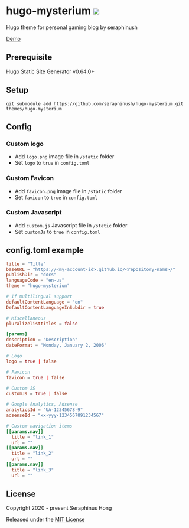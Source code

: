 # hugo-mysterium ![](https://img.shields.io/badge/version-3.00.00-333333.svg?colorA=333333&colorB=169BD7)
Hugo theme for personal gaming blog by seraphinush

[Demo](https://seraphinush.github.io/hugo-mysterium/)

## Prerequisite
Hugo Static Site Generator v0.64.0+

## Setup
```
git submodule add https://github.com/seraphinush/hugo-mysterium.git themes/hugo-mysterium
```

## Config

### Custom logo
- Add `logo.png` image file in `/static` folder
- Set `logo` to `true` in `config.toml`

### Custom Favicon
- Add `favicon.png` image file in `/static` folder
- Set `favicon` to `true` in `config.toml`

### Custom Javascript
- Add `custom.js` Javascript file in `/static` folder
- Set `customJs` to `true` in `config.toml`

## config.toml example
```toml
title = "Title"
baseURL = "https://<my-account-id>.github.io/<repository-name>/"
publishDir = "docs"
languageCode = "en-us"
theme = "hugo-mysterium"

# If multilingual support
defaultContentLanguage = "en"
DefaultContentLanguageInSubdir = true

# Miscellaneous
pluralizelisttitles = false

[params]
description = "Description"
dateFormat = "Monday, January 2, 2006"

# Logo
logo = true | false

# Favicon
favicon = true | false

# Custom JS
customJs = true | false

# Google Analytics, Adsense
analyticsId = "UA-12345678-9"
adsenseId = "xx-yyy-1234567891234567"

# Custom navigation items
[[params.nav]]
  title = "link_1"
  url = ""
[[params.nav]]
  title = "link_2"
  url = ""
[[params.nav]]
  title = "link_3"
  url = ""
```

## License
Copyright 2020 - present Seraphinus Hong

Released under the [MIT License](LICENSE)